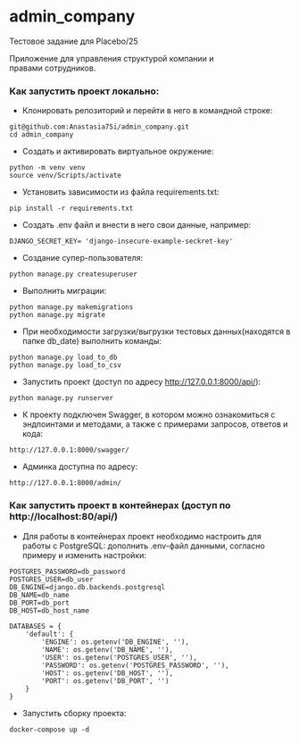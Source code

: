 # admin_company
Тестовое задание для Placebo/25

Приложение для управления структурой компании и правами сотрудников.

### Как запустить проект локально:
- Клонировать репозиторий и перейти в него в командной строке:
```
git@github.com:Anastasia7Si/admin_company.git
cd admin_company
```
- Cоздать и активировать виртуальное окружение:
```
python -m venv venv
source venv/Scripts/activate
```
- Установить зависимости из файла requirements.txt:
```
pip install -r requirements.txt
```
- Cоздать .env файл и внести в него свои данные, например:
```
DJANGO_SECRET_KEY= 'django-insecure-example-seckret-key'
```
- Создание супер-пользователя:
```
python manage.py createsuperuser
```
- Выполнить миграции:
```
python manage.py makemigrations
python manage.py migrate
```
- При необходимости загрузки/выгрузки тестовых данных(находятся в папке db_date) выполнить команды:
```
python manage.py load_to_db
python manage.py load_to_csv
```
- Запустить проект (доступ по адресу http://127.0.0.1:8000/api/):
```
python manage.py runserver
```
- К проекту подключен Swagger, в котором можно ознакомиться с эндпоинтами и методами, а также с примерами запросов, ответов и кода:
```
http://127.0.0.1:8000/swagger/
```
- Админка доступна по адресу:
```
http://127.0.0.1:8000/admin/
```

### Как запустить проект в контейнерах (доступ по http://localhost:80/api/)
- Для работы в контейнерах проект необходимо настроить для работы с PostgreSQL: дополнить .env-файл данными, согласно примеру и изменить настройки:
```
POSTGRES_PASSWORD=db_password
POSTGRES_USER=db_user
DB_ENGINE=django.db.backends.postgresql
DB_NAME=db_name
DB_PORT=db_port
DB_HOST=db_host_name
```
```
DATABASES = {
    'default': {
        'ENGINE': os.getenv('DB_ENGINE', ''),
        'NAME': os.getenv('DB_NAME', ''),
        'USER': os.getenv('POSTGRES_USER', ''),
        'PASSWORD': os.getenv('POSTGRES_PASSWORD', ''),
        'HOST': os.getenv('DB_HOST', ''),
        'PORT': os.getenv('DB_PORT', '')
    }
}
```
- Запустить сборку  проекта:
```
docker-compose up -d
```